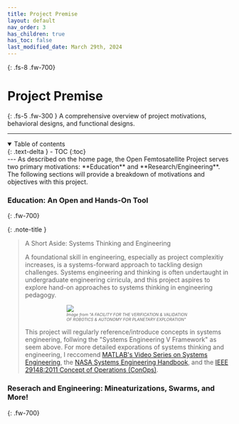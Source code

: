 ```yaml
---
title: Project Premise
layout: default
nav_order: 3
has_children: true
has_toc: false
last_modified_date: March 29th, 2024
---
```


{: .fs-8 .fw-700}
# Project Premise

{: .fs-5 .fw-300 }
A comprehensive overview of project motivations, behavioral designs, and functional designs.

---
<details open markdown="block">
  <summary>
    Table of contents
  </summary>
  {: .text-delta }
- TOC
{:toc}
</details>
---
As described on the home page, the Open Femtosatellite Project serves two primary motivations: **Education** and **Research/Engineering**. The following sections will provide a breakdown of motivations and objectives with this project.

### Education: An Open and Hands-On Tool
{: .fw-700}



{: .note-title }
> A Short Aside: Systems Thinking and Engineering
>
> A foundational skill in engineering, especially as project complexitiy increases, is a systems-forward
> approach to tackling design challenges. Systems engineering and thinking is often undertaught 
> in undergraduate engineering cirricula, and this project aspires to explore hand-on approaches to 
> systems thinking in engineering pedagogy.
> 
> <p align:center style="width:60%; margin: auto;">
>   <img src="/assets/systemsV.png" />
> </p>
>
> <p align:center style="font-style: italic; font-size:9px; width:60%; margin: auto;">
>   Image from "A FACILITY FOR THE VERIFICATION & VALIDATION OF ROBOTICS & AUTONOMY FOR PLANETARY EXPLORATION"
> </p>
> 
> This project will regularly reference/introduce concepts in systems engineering, follwing the 
> "Systems Engineering V Framework" as seem above. For more detailed exporations of systems thinking and
> engineering, I reccomend [MATLAB's Video Series on Systems Engineering](https://www.youtube.com/playlist?list=PLn8PRpmsu08owzDpgnQr7vo2O-FUQm_fL), the [NASA Systems Engineering Handbook](https://www.nasa.gov/wp-content/uploads/2018/09/nasa_systems_engineering_handbook_0.pdf), and the [IEEE 29148:2011 Concept of Operations (ConOps)](https://ieeexplore.ieee.org/document/761853).

### Reserach and Engineering: Mineaturizations, Swarms, and More!
{: .fw-700}